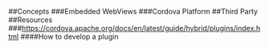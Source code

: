 ##Concepts
###Embedded WebViews
###Cordova Platform
##Third Party
##Resources
###https://cordova.apache.org/docs/en/latest/guide/hybrid/plugins/index.html
####How to develop a plugin
